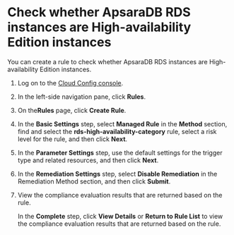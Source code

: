# Check whether ApsaraDB RDS instances are High-availability Edition instances

You can create a rule to check whether ApsaraDB RDS instances are High-availability Edition instances.

1.  Log on to the [Cloud Config console](https://config.console.aliyun.com).

2.  In the left-side navigation pane, click **Rules**.

3.  On the**Rules** page, click **Create Rule**.

4.  In the **Basic Settings** step, select **Managed Rule** in the **Method** section, find and select the **rds-high-availability-category** rule, select a risk level for the rule, and then click **Next**.

5.  In the **Parameter Settings** step, use the default settings for the trigger type and related resources, and then click **Next**.

6.  In the **Remediation Settings** step, select **Disable Remediation** in the Remediation Method section, and then click **Submit**.

7.  View the compliance evaluation results that are returned based on the rule.

    In the **Complete** step, click **View Details** or **Return to Rule List** to view the compliance evaluation results that are returned based on the rule.


